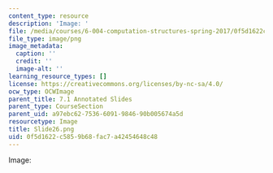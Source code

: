 ```yaml
---
content_type: resource
description: 'Image: '
file: /media/courses/6-004-computation-structures-spring-2017/0f5d1622c5859b68fac7a42454648c48_Slide26.png
file_type: image/png
image_metadata:
  caption: ''
  credit: ''
  image-alt: ''
learning_resource_types: []
license: https://creativecommons.org/licenses/by-nc-sa/4.0/
ocw_type: OCWImage
parent_title: 7.1 Annotated Slides
parent_type: CourseSection
parent_uid: a97ebc62-7536-6091-9846-90b005674a5d
resourcetype: Image
title: Slide26.png
uid: 0f5d1622-c585-9b68-fac7-a42454648c48
---
```

Image: 